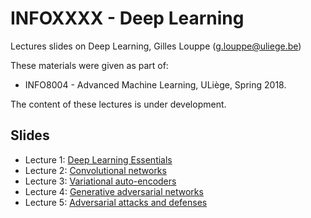 # INFOXXXX - Deep Learning

Lectures slides on Deep Learning, Gilles Louppe ([g.louppe@uliege.be](mailto:g.louppe@uliege.be))

These materials were given as part of:
- INFO8004 - Advanced Machine Learning, ULiège, Spring 2018.

The content of these lectures is under development.

## Slides

- Lecture 1: [Deep Learning Essentials](https://algorismes.github.io/infoxxxx-deep-learning/?p=lecture1.md)
- Lecture 2: [Convolutional networks](https://glouppe.github.io/infoxxxx-deep-learning/?p=lecture2.md)
- Lecture 3: [Variational auto-encoders](https://glouppe.github.io/infoxxxx-deep-learning/?p=lecture3.md)
- Lecture 4: [Generative adversarial networks](https://glouppe.github.io/infoxxxx-deep-learning/?p=lecture4.md)
- Lecture 5: [Adversarial attacks and defenses](https://glouppe.github.io/infoxxxx-deep-learning/?p=lecture5.md)
